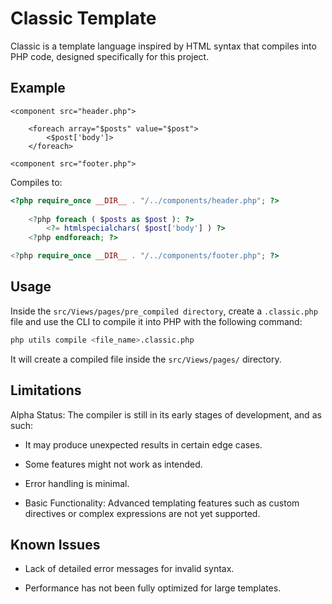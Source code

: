 # Classic Template

Classic is a template language inspired by HTML syntax that compiles into PHP code, designed specifically for this project.

## Example

```classic
<component src="header.php">

    <foreach array="$posts" value="$post">
        <$post['body']>
    </foreach>

<component src="footer.php">
```

Compiles to:

```php
<?php require_once __DIR__ . "/../components/header.php"; ?> 
    
    <?php foreach ( $posts as $post ): ?> 
        <?= htmlspecialchars( $post['body'] ) ?> 
    <?php endforeach; ?> 

<?php require_once __DIR__ . "/../components/footer.php"; ?>
```

## Usage

Inside the `src/Views/pages/pre_compiled directory`, create a `.classic.php` file and use the CLI to compile it into PHP with the following command:

```bash
php utils compile <file_name>.classic.php
```

It will create a compiled file inside the `src/Views/pages/` directory.

## Limitations

Alpha Status: The compiler is still in its early stages of development, and as such:

- It may produce unexpected results in certain edge cases.

- Some features might not work as intended.

- Error handling is minimal.

- Basic Functionality: Advanced templating features such as custom directives or complex expressions are not yet supported.

## Known Issues

- Lack of detailed error messages for invalid syntax.

- Performance has not been fully optimized for large templates.